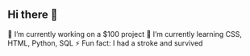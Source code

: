 ## Hi there 👋

 🔭 I’m currently working on a $100 project
 🌱 I’m currently learning CSS, HTML, Python, SQL
 ⚡ Fun fact: I had a stroke and survived

